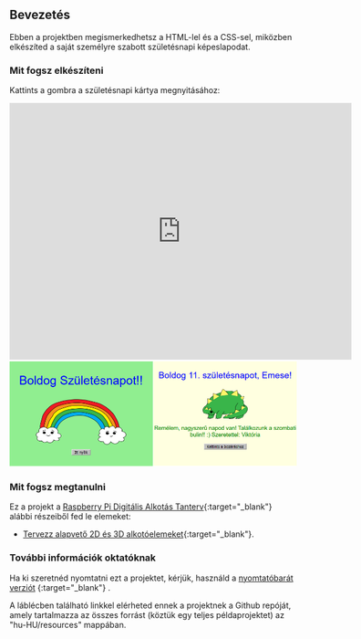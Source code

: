 ## Bevezetés

Ebben a projektben megismerkedhetsz a HTML-lel és a CSS-sel, miközben elkészíted a saját személyre szabott születésnapi képeslapodat.

### Mit fogsz elkészíteni

Kattints a gombra a születésnapi kártya megnyitásához:

<div class="trinket">
  <iframe src="https://trinket.io/embed/html/8b74b2890d?outputOnly=true&start=result" width="600" height="450" frameborder="0" marginwidth="0" marginheight="0" allowfullscreen>
  </iframe>
  <img src="images/birthday-final.png">
</div>

### Mit fogsz megtanulni

Ez a projekt a [Raspberry Pi Digitális Alkotás Tanterv](http://rpf.io/curriculum){:target="_blank"} alábbi részeiből fed le elemeket:

+ [Tervezz alapvető 2D és 3D alkotóelemeket](https://www.raspberrypi.org/curriculum/design/creator){:target="_blank"}.

### További információk oktatóknak

Ha ki szeretnéd nyomtatni ezt a projektet, kérjük, használd a [nyomtatóbarát verziót](https://projects.raspberrypi.org/hu-HU/projects/happy-birthday/print) {:target="_blank"} .

A láblécben található linkkel elérheted ennek a projektnek a Github repóját, amely tartalmazza az összes forrást (köztük egy teljes példaprojektet) az "hu-HU/resources" mappában.